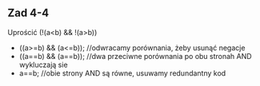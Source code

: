 ## Zad 4-4

Uprościć (!(a<b) && !(a>b))

- ((a>=b) && (a<=b)); //odwracamy porównania, żeby usunąć negacje
- ((a==b) && (a==b)); //dwa przeciwne porównania po obu stronah AND wykluczają sie
- a==b; //obie strony AND są równe, usuwamy redundantny kod
